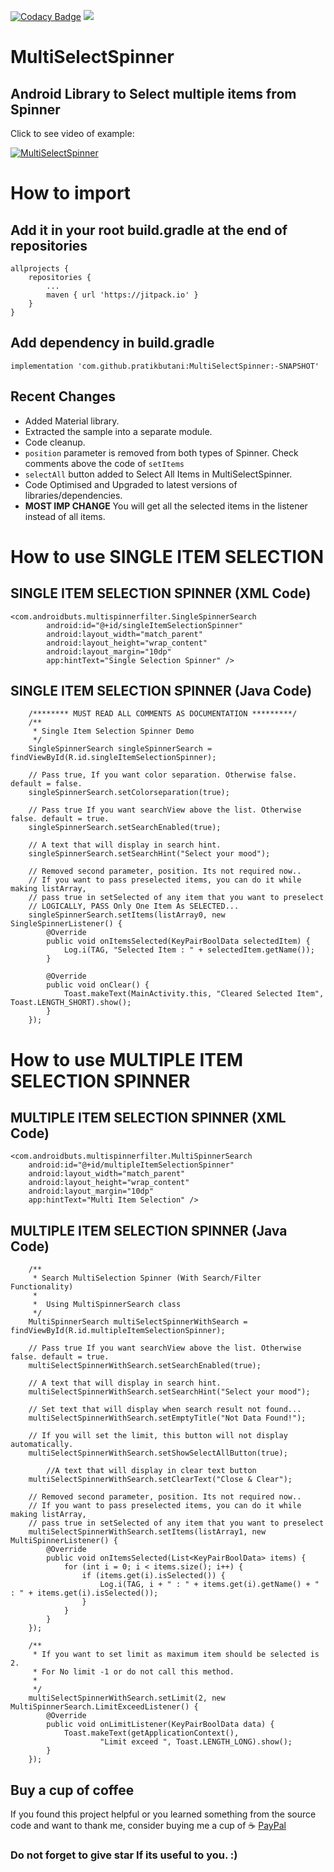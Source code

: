 [![Codacy Badge](https://api.codacy.com/project/badge/Grade/c6b59b9ed05b45d5b2e4b2747d3cfc9a)](https://app.codacy.com/app/pratikbutani/MultiSelectSpinner?utm_source=github.com&utm_medium=referral&utm_content=pratikbutani/MultiSelectSpinner&utm_campaign=Badge_Grade_Dashboard)
[![](https://jitpack.io/v/pratikbutani/MultiSelectSpinner.svg)](https://jitpack.io/#pratikbutani/MultiSelectSpinner)

# MultiSelectSpinner
## Android Library to Select multiple items from Spinner

Click to see video of example:

[![MultiSelectSpinner](https://yt-embed.herokuapp.com/embed?v=mF4WIcQjWLE)](https://www.youtube.com/watch?v=mF4WIcQjWLE "Click here to see example")


# How to import
## Add it in your root build.gradle at the end of repositories

	allprojects {
		repositories {
			...
			maven { url 'https://jitpack.io' }
		}
	}

## Add dependency in build.gradle

    implementation 'com.github.pratikbutani:MultiSelectSpinner:-SNAPSHOT'

## Recent Changes

  * Added Material library.
  * Extracted the sample into a separate module.
  * Code cleanup.
  * `position` parameter is removed from both types of Spinner. Check comments above the code of `setItems`
  * `selectAll` button added to Select All Items in MultiSelectSpinner.
  * Code Optimised and Upgraded to latest versions of libraries/dependencies.
  * **MOST IMP CHANGE** You will get all the selected items in the listener instead of all items.
 

# How to use SINGLE ITEM SELECTION

## SINGLE ITEM SELECTION SPINNER (XML Code)

    <com.androidbuts.multispinnerfilter.SingleSpinnerSearch
            android:id="@+id/singleItemSelectionSpinner"
            android:layout_width="match_parent"
            android:layout_height="wrap_content"
            android:layout_margin="10dp"
            app:hintText="Single Selection Spinner" />

## SINGLE ITEM SELECTION SPINNER (Java Code)

        /******** MUST READ ALL COMMENTS AS DOCUMENTATION *********/
        /**
		 * Single Item Selection Spinner Demo
		 */
		SingleSpinnerSearch singleSpinnerSearch = findViewById(R.id.singleItemSelectionSpinner);

		// Pass true, If you want color separation. Otherwise false. default = false.
		singleSpinnerSearch.setColorseparation(true);

		// Pass true If you want searchView above the list. Otherwise false. default = true.
		singleSpinnerSearch.setSearchEnabled(true);

		// A text that will display in search hint.
		singleSpinnerSearch.setSearchHint("Select your mood");

		// Removed second parameter, position. Its not required now..
		// If you want to pass preselected items, you can do it while making listArray,
		// pass true in setSelected of any item that you want to preselect
		// LOGICALLY, PASS Only One Item As SELECTED...
		singleSpinnerSearch.setItems(listArray0, new SingleSpinnerListener() {
			@Override
			public void onItemsSelected(KeyPairBoolData selectedItem) {
				Log.i(TAG, "Selected Item : " + selectedItem.getName());
			}

			@Override
			public void onClear() {
				Toast.makeText(MainActivity.this, "Cleared Selected Item", Toast.LENGTH_SHORT).show();
			}
		});


# How to use MULTIPLE ITEM SELECTION SPINNER
## MULTIPLE ITEM SELECTION SPINNER (XML Code)

	<com.androidbuts.multispinnerfilter.MultiSpinnerSearch
		android:id="@+id/multipleItemSelectionSpinner"
		android:layout_width="match_parent"
		android:layout_height="wrap_content"
		android:layout_margin="10dp"
		app:hintText="Multi Item Selection" />

## MULTIPLE ITEM SELECTION SPINNER (Java Code)

        /**
		 * Search MultiSelection Spinner (With Search/Filter Functionality)
		 *
		 *  Using MultiSpinnerSearch class
		 */
		MultiSpinnerSearch multiSelectSpinnerWithSearch = findViewById(R.id.multipleItemSelectionSpinner);

		// Pass true If you want searchView above the list. Otherwise false. default = true.
		multiSelectSpinnerWithSearch.setSearchEnabled(true);

		// A text that will display in search hint.
		multiSelectSpinnerWithSearch.setSearchHint("Select your mood");

		// Set text that will display when search result not found...
		multiSelectSpinnerWithSearch.setEmptyTitle("Not Data Found!");

		// If you will set the limit, this button will not display automatically.
		multiSelectSpinnerWithSearch.setShowSelectAllButton(true);

        	//A text that will display in clear text button
		multiSelectSpinnerWithSearch.setClearText("Close & Clear");
		
		// Removed second parameter, position. Its not required now..
		// If you want to pass preselected items, you can do it while making listArray,
		// pass true in setSelected of any item that you want to preselect
		multiSelectSpinnerWithSearch.setItems(listArray1, new MultiSpinnerListener() {
			@Override
			public void onItemsSelected(List<KeyPairBoolData> items) {
				for (int i = 0; i < items.size(); i++) {
					if (items.get(i).isSelected()) {
						Log.i(TAG, i + " : " + items.get(i).getName() + " : " + items.get(i).isSelected());
					}
				}
			}
		});

		/**
		 * If you want to set limit as maximum item should be selected is 2.
		 * For No limit -1 or do not call this method.
		 *
		 */
		multiSelectSpinnerWithSearch.setLimit(2, new MultiSpinnerSearch.LimitExceedListener() {
			@Override
			public void onLimitListener(KeyPairBoolData data) {
				Toast.makeText(getApplicationContext(),
						"Limit exceed ", Toast.LENGTH_LONG).show();
			}
		});

## Buy a cup of coffee
If you found this project helpful or you learned something from the source code and want to thank me, consider buying me a cup of ☕️ [PayPal](http://paypal.me/androidbuts)

### Do not forget to give star If its useful to you. :)
